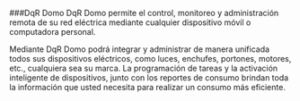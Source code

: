 ###DqR Domo
DqR Domo permite el control, monitoreo y administración remota de su red eléctrica mediante cualquier dispositivo móvil o computadora personal.

Mediante DqR Domo podrá integrar y administrar de manera unificada todos sus dispositivos eléctricos, como luces, enchufes, portones, motores, etc., cualquiera sea su marca. La programación de tareas y la activación inteligente de dispositivos, junto con los reportes de consumo brindan toda la información que usted necesita para realizar un consumo más eficiente.
